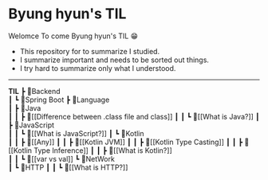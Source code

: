 # Byung hyun's TIL
Welomce To come Byung hyun's TIL 😁
- This repository for to summarize I studied.
- I summarize important and needs to be sorted out things.
- I try hard to summarize only what I understood.

---
**TIL**
 ┣ 📂Backend  
 ┃ ┗ 📂Spring Boot
 ┣ 📂Language  
 ┃ ┣ 📂Java  
 ┃ ┃ ┣ 📜[[Difference between .class file and class]]
 ┃ ┃ ┗ 📜[[What is Java?]]
 ┃ ┣ 📂JavaScript  
 ┃ ┃ ┗ 📜[[What is JavaScript?]]
 ┃ ┗ 📂Kotlin  
 ┃ ┃ ┣ 📜[[Any]]
 ┃ ┃ ┣ 📜[[Kotlin JVM]] 
 ┃ ┃ ┣ 📜[[Kotlin Type Casting]]
 ┃ ┃ ┣ 📜[[Kotlin Type Inference]]
 ┃ ┃ ┣ 📜[[What is Kotlin?]]  
 ┃ ┃ ┗ 📜[[var vs val]]
 ┗ 📂NetWork  
 ┃ ┗ 📂HTTP
 ┃ ┃ ┗ 📜[[What is HTTP?]]
